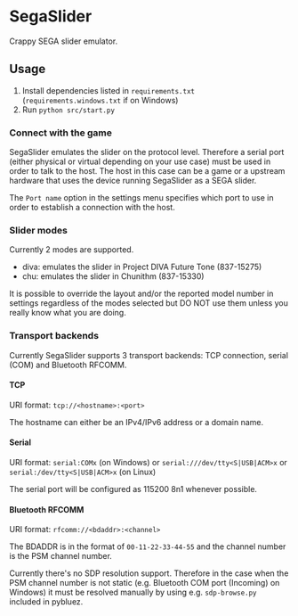 # SegaSlider

Crappy SEGA slider emulator.

## Usage

1. Install dependencies listed in `requirements.txt` (`requirements.windows.txt` if on Windows)
2. Run `python src/start.py`

### Connect with the game

SegaSlider emulates the slider on the protocol level. Therefore a serial port (either physical or virtual depending on your use case) must be used in order to talk to the host. The host in this case can be a game or a upstream hardware that uses the device running SegaSlider as a SEGA slider.

The `Port name` option in the settings menu specifies which port to use in order to establish a connection with the host.

### Slider modes

Currently 2 modes are supported.

- diva: emulates the slider in Project DIVA Future Tone (837-15275)
- chu: emulates the slider in Chunithm (837-15330)

It is possible to override the layout and/or the reported model number in settings regardless of the modes selected but DO NOT use them unless you really know what you are doing.

### Transport backends

Currently SegaSlider supports 3 transport backends: TCP connection, serial (COM) and Bluetooth RFCOMM.

#### TCP

URI format: `tcp://<hostname>:<port>`

The hostname can either be an IPv4/IPv6 address or a domain name.

#### Serial

URI format: `serial:COMx` (on Windows) or `serial:///dev/tty<S|USB|ACM>x` or `serial:/dev/tty<S|USB|ACM>x` (on Linux)

The serial port will be configured as 115200 8n1 whenever possible.

#### Bluetooth RFCOMM

URI format: `rfcomm://<bdaddr>:<channel>`

The BDADDR is in the format of `00-11-22-33-44-55` and the channel number is the PSM channel number.

Currently there's no SDP resolution support. Therefore in the case when the PSM channel number is not static (e.g. Bluetooth COM port (Incoming) on Windows) it must be resolved manually by using e.g. `sdp-browse.py` included in pybluez.
